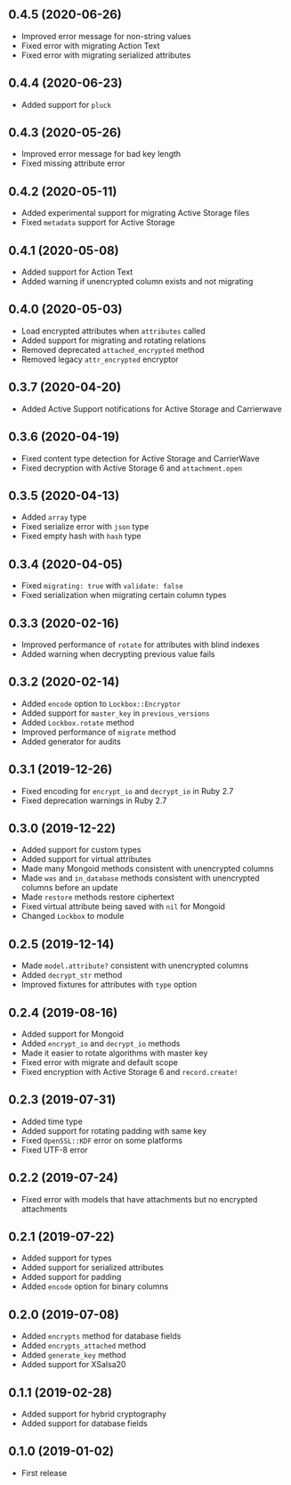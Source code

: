 ## 0.4.5 (2020-06-26)

- Improved error message for non-string values
- Fixed error with migrating Action Text
- Fixed error with migrating serialized attributes

## 0.4.4 (2020-06-23)

- Added support for `pluck`

## 0.4.3 (2020-05-26)

- Improved error message for bad key length
- Fixed missing attribute error

## 0.4.2 (2020-05-11)

- Added experimental support for migrating Active Storage files
- Fixed `metadata` support for Active Storage

## 0.4.1 (2020-05-08)

- Added support for Action Text
- Added warning if unencrypted column exists and not migrating

## 0.4.0 (2020-05-03)

- Load encrypted attributes when `attributes` called
- Added support for migrating and rotating relations
- Removed deprecated `attached_encrypted` method
- Removed legacy `attr_encrypted` encryptor

## 0.3.7 (2020-04-20)

- Added Active Support notifications for Active Storage and Carrierwave

## 0.3.6 (2020-04-19)

- Fixed content type detection for Active Storage and CarrierWave
- Fixed decryption with Active Storage 6 and `attachment.open`

## 0.3.5 (2020-04-13)

- Added `array` type
- Fixed serialize error with `json` type
- Fixed empty hash with `hash` type

## 0.3.4 (2020-04-05)

- Fixed `migrating: true` with `validate: false`
- Fixed serialization when migrating certain column types

## 0.3.3 (2020-02-16)

- Improved performance of `rotate` for attributes with blind indexes
- Added warning when decrypting previous value fails

## 0.3.2 (2020-02-14)

- Added `encode` option to `Lockbox::Encryptor`
- Added support for `master_key` in `previous_versions`
- Added `Lockbox.rotate` method
- Improved performance of `migrate` method
- Added generator for audits

## 0.3.1 (2019-12-26)

- Fixed encoding for `encrypt_io` and `decrypt_io` in Ruby 2.7
- Fixed deprecation warnings in Ruby 2.7

## 0.3.0 (2019-12-22)

- Added support for custom types
- Added support for virtual attributes
- Made many Mongoid methods consistent with unencrypted columns
- Made `was` and `in_database` methods consistent with unencrypted columns before an update
- Made `restore` methods restore ciphertext
- Fixed virtual attribute being saved with `nil` for Mongoid
- Changed `Lockbox` to module

## 0.2.5 (2019-12-14)

- Made `model.attribute?` consistent with unencrypted columns
- Added `decrypt_str` method
- Improved fixtures for attributes with `type` option

## 0.2.4 (2019-08-16)

- Added support for Mongoid
- Added `encrypt_io` and `decrypt_io` methods
- Made it easier to rotate algorithms with master key
- Fixed error with migrate and default scope
- Fixed encryption with Active Storage 6 and `record.create!`

## 0.2.3 (2019-07-31)

- Added time type
- Added support for rotating padding with same key
- Fixed `OpenSSL::KDF` error on some platforms
- Fixed UTF-8 error

## 0.2.2 (2019-07-24)

- Fixed error with models that have attachments but no encrypted attachments

## 0.2.1 (2019-07-22)

- Added support for types
- Added support for serialized attributes
- Added support for padding
- Added `encode` option for binary columns

## 0.2.0 (2019-07-08)

- Added `encrypts` method for database fields
- Added `encrypts_attached` method
- Added `generate_key` method
- Added support for XSalsa20

## 0.1.1 (2019-02-28)

- Added support for hybrid cryptography
- Added support for database fields

## 0.1.0 (2019-01-02)

- First release
